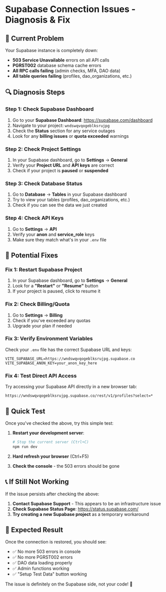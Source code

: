 # Supabase Connection Issues - Diagnosis & Fix

## 🚨 **Current Problem**

Your Supabase instance is completely down:
- **503 Service Unavailable** errors on all API calls
- **PGRST002** database schema cache errors
- **All RPC calls failing** (admin checks, MFA, DAO data)
- **All table queries failing** (profiles, dao_organizations, etc.)

## 🔍 **Diagnosis Steps**

### Step 1: Check Supabase Dashboard
1. Go to your **Supabase Dashboard**: https://supabase.com/dashboard
2. Navigate to your project: `wndswqvqogeblksrujpg`
3. Check the **Status** section for any service outages
4. Look for any **billing issues** or **quota exceeded** warnings

### Step 2: Check Project Settings
1. In your Supabase dashboard, go to **Settings** → **General**
2. Verify your **Project URL** and **API keys** are correct
3. Check if your project is **paused** or **suspended**

### Step 3: Check Database Status
1. Go to **Database** → **Tables** in your Supabase dashboard
2. Try to view your tables (profiles, dao_organizations, etc.)
3. Check if you can see the data we just created

### Step 4: Check API Keys
1. Go to **Settings** → **API**
2. Verify your **anon** and **service_role** keys
3. Make sure they match what's in your `.env` file

## 🔧 **Potential Fixes**

### Fix 1: Restart Supabase Project
1. In your Supabase dashboard, go to **Settings** → **General**
2. Look for a **"Restart"** or **"Resume"** button
3. If your project is paused, click to resume it

### Fix 2: Check Billing/Quota
1. Go to **Settings** → **Billing**
2. Check if you've exceeded any quotas
3. Upgrade your plan if needed

### Fix 3: Verify Environment Variables
Check your `.env` file has the correct Supabase URL and keys:

```env
VITE_SUPABASE_URL=https://wndswqvqogeblksrujpg.supabase.co
VITE_SUPABASE_ANON_KEY=your_anon_key_here
```

### Fix 4: Test Direct API Access
Try accessing your Supabase API directly in a new browser tab:
```
https://wndswqvqogeblksrujpg.supabase.co/rest/v1/profiles?select=*
```

## 🚀 **Quick Test**

Once you've checked the above, try this simple test:

1. **Restart your development server**:
   ```bash
   # Stop the current server (Ctrl+C)
   npm run dev
   ```

2. **Hard refresh your browser** (Ctrl+F5)

3. **Check the console** - the 503 errors should be gone

## 📞 **If Still Not Working**

If the issue persists after checking the above:

1. **Contact Supabase Support** - This appears to be an infrastructure issue
2. **Check Supabase Status Page**: https://status.supabase.com/
3. **Try creating a new Supabase project** as a temporary workaround

## 🎯 **Expected Result**

Once the connection is restored, you should see:
- ✅ No more 503 errors in console
- ✅ No more PGRST002 errors
- ✅ DAO data loading properly
- ✅ Admin functions working
- ✅ "Setup Test Data" button working

The issue is definitely on the Supabase side, not your code! 🚀







